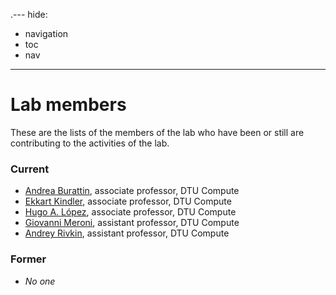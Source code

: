 .---
hide:
  - navigation
  - toc
  - nav
---

# Lab members

These are the lists of the members of the lab who have been or still are contributing to the activities of the lab.

### Current

<!--intro-start-->
- [Andrea Burattin](https://orbit.dtu.dk/en/persons/andrea-burattin), associate professor, DTU Compute
- [Ekkart Kindler](https://orbit.dtu.dk/en/persons/ekkart-kindler), associate professor, DTU Compute
- [Hugo A. López](https://orbit.dtu.dk/en/persons/hugo-andres-lopez-acosta), associate professor, DTU Compute
- [Giovanni Meroni](https://orbit.dtu.dk/en/persons/giovanni-meroni), assistant professor, DTU Compute
- [Andrey Rivkin](https://orbit.dtu.dk/en/persons/andrey-rivkin), assistant professor, DTU Compute
<!--intro-end-->


### Former

- *No one*